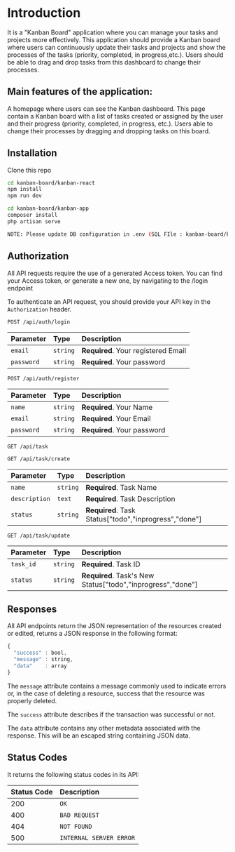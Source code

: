 # Introduction

It is a "Kanban Board" application where you can manage your tasks and projects
more effectively. This application should provide a Kanban board where users can continuously update their tasks and projects and show the processes of the tasks (priority, completed, in progress,etc.). Users should be able to drag and drop tasks from this dashboard to change their processes.

## Main features of the application:

A homepage where users can see the Kanban dashboard. This page contain a Kanban board with a list of tasks created or assigned by the user and their progress (priority, completed, in progress, etc.). Users able to change their processes by dragging and dropping tasks on this board.

## Installation

Clone this repo

```bash
cd kanban-board/kanban-react
npm install
npm run dev

cd kanban-board/kanban-app
composer install
php artisan serve

NOTE: Please update DB configuration in .env (SQL FIle : kanban-board/kanban-app/storage/kanban.sql)
```

## Authorization

All API requests require the use of a generated Access token. You can find your Access token, or generate a new one, by navigating to the /login endpoint

To authenticate an API request, you should provide your API key in the `Authorization` header.


```http
POST /api/auth/login
```

| Parameter | Type | Description |
| :--- | :--- | :--- |
| `email` | `string` | **Required**. Your registered Email |
| `password` | `string` | **Required**. Your password |

```http
POST /api/auth/register
```

| Parameter | Type | Description |
| :--- | :--- | :--- |
| `name` | `string` | **Required**. Your Name |
| `email` | `string` | **Required**. Your Email |
| `password` | `string` | **Required**. Your password |

```http
GET /api/task
```

```http
GET /api/task/create
```

| Parameter | Type | Description |
| :--- | :--- | :--- |
| `name` | `string` | **Required**. Task Name |
| `description` | `text` | **Required**. Task Description |
| `status` | `string` | **Required**. Task Status["todo","inprogress","done"] |

```http
GET /api/task/update
```

| Parameter | Type | Description |
| :--- | :--- | :--- |
| `task_id` | `string` | **Required**. Task ID |
| `status` | `string` | **Required**. Task's New Status["todo","inprogress","done"] |

## Responses

All API endpoints return the JSON representation of the resources created or edited, returns a JSON response in the following format:

```javascript
{
  "success" : bool,
  "message" : string,
  "data"    : array
}
```

The `message` attribute contains a message commonly used to indicate errors or, in the case of deleting a resource, success that the resource was properly deleted.

The `success` attribute describes if the transaction was successful or not.

The `data` attribute contains any other metadata associated with the response. This will be an escaped string containing JSON data.

## Status Codes

It returns the following status codes in its API:

| Status Code | Description |
| :--- | :--- |
| 200 | `OK` |
| 400 | `BAD REQUEST` |
| 404 | `NOT FOUND` |
| 500 | `INTERNAL SERVER ERROR` |

